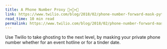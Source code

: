 ```yaml
---
title: A Phone Number Proxy 📱↔👻↔📱
link: https://www.twilio.com/blog/2018/02/phone-number-forward-mask-python-flask.html
read_time: 10 min read
permalink: https://www.twilio.com/blog/2018/02/phone-number-forward-mask-python-flask.html
---
```


Use Twilio to take ghosting to the next level, by masking your private phone number whether for an event hotline or for a tinder date.
